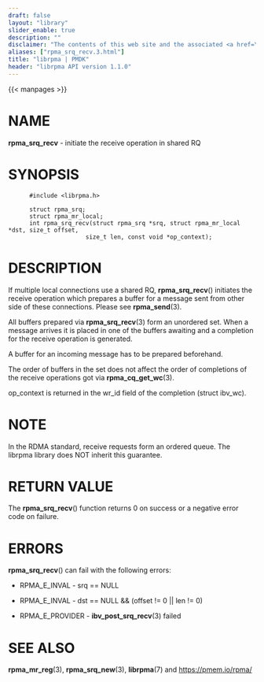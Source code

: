 ```yaml
---
draft: false
layout: "library"
slider_enable: true
description: ""
disclaimer: "The contents of this web site and the associated <a href=\"https://github.com/pmem\">GitHub repositories</a> are BSD-licensed open source."
aliases: ["rpma_srq_recv.3.html"]
title: "librpma | PMDK"
header: "librpma API version 1.1.0"
---
```

{{< manpages >}}

[comment]: <> (SPDX-License-Identifier: BSD-3-Clause)
[comment]: <> (Copyright 2020-2023, Intel Corporation)

# NAME

**rpma_srq_recv** - initiate the receive operation in shared RQ

# SYNOPSIS

          #include <librpma.h>

          struct rpma_srq;
          struct rpma_mr_local;
          int rpma_srq_recv(struct rpma_srq *srq, struct rpma_mr_local *dst, size_t offset,
                          size_t len, const void *op_context);

# DESCRIPTION

If multiple local connections use a shared RQ, **rpma_srq_recv**()
initiates the receive operation which prepares a buffer for a message
sent from other side of these connections. Please see **rpma_send**(3).

All buffers prepared via **rpma_srq_recv**(3) form an unordered set.
When a message arrives it is placed in one of the buffers awaiting and a
completion for the receive operation is generated.

A buffer for an incoming message has to be prepared beforehand.

The order of buffers in the set does not affect the order of completions
of the receive operations got via **rpma_cq_get_wc**(3).

op_context is returned in the wr_id field of the completion (struct
ibv_wc).

# NOTE

In the RDMA standard, receive requests form an ordered queue. The
librpma library does NOT inherit this guarantee.

# RETURN VALUE

The **rpma_srq_recv**() function returns 0 on success or a negative
error code on failure.

# ERRORS

**rpma_srq_recv**() can fail with the following errors:

-   RPMA_E\_INVAL - srq == NULL

-   RPMA_E\_INVAL - dst == NULL && (offset != 0 \|\| len != 0)

-   RPMA_E\_PROVIDER - **ibv_post_srq_recv**(3) failed

# SEE ALSO

**rpma_mr_reg**(3), **rpma_srq_new**(3), **librpma**(7) and
https://pmem.io/rpma/

